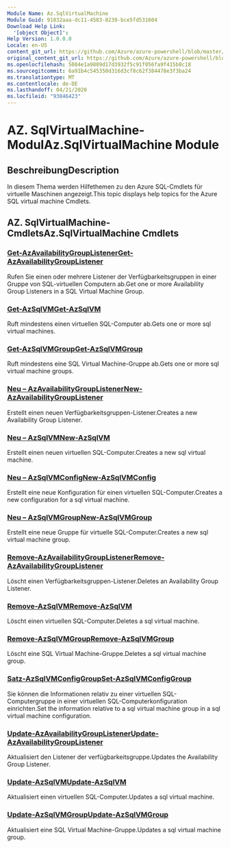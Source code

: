 ```yaml
---
Module Name: Az.SqlVirtualMachine
Module Guid: 91832aaa-dc11-4583-8239-bce5fd531604
Download Help Link:
  '[object Object]': 
Help Version: 1.0.0.0
Locale: en-US
content_git_url: https://github.com/Azure/azure-powershell/blob/master/src/SqlVirtualMachine/SqlVirtualMachine/help/Az.SqlVirtualMachine.md
original_content_git_url: https://github.com/Azure/azure-powershell/blob/master/src/SqlVirtualMachine/SqlVirtualMachine/help/Az.SqlVirtualMachine.md
ms.openlocfilehash: 5084e1a9889d17d3932f5c91f056fa9f415b8c18
ms.sourcegitcommit: 6a91b4c545350d316d3cf8c62f384478e3f3ba24
ms.translationtype: MT
ms.contentlocale: de-DE
ms.lasthandoff: 04/21/2020
ms.locfileid: "93846423"
---
```

# <span data-ttu-id="9f75a-101">AZ. SqlVirtualMachine-Modul</span><span class="sxs-lookup"><span data-stu-id="9f75a-101">Az.SqlVirtualMachine Module</span></span>
## <span data-ttu-id="9f75a-102">Beschreibung</span><span class="sxs-lookup"><span data-stu-id="9f75a-102">Description</span></span>
<span data-ttu-id="9f75a-103">In diesem Thema werden Hilfethemen zu den Azure SQL-Cmdlets für virtuelle Maschinen angezeigt.</span><span class="sxs-lookup"><span data-stu-id="9f75a-103">This topic displays help topics for the Azure SQL virtual machine Cmdlets.</span></span>

## <span data-ttu-id="9f75a-104">AZ. SqlVirtualMachine-Cmdlets</span><span class="sxs-lookup"><span data-stu-id="9f75a-104">Az.SqlVirtualMachine Cmdlets</span></span>
### [<span data-ttu-id="9f75a-105">Get-AzAvailabilityGroupListener</span><span class="sxs-lookup"><span data-stu-id="9f75a-105">Get-AzAvailabilityGroupListener</span></span>](Get-AzAvailabilityGroupListener.md)
<span data-ttu-id="9f75a-106">Rufen Sie einen oder mehrere Listener der Verfügbarkeitsgruppen in einer Gruppe von SQL-virtuellen Computern ab.</span><span class="sxs-lookup"><span data-stu-id="9f75a-106">Get one or more Availability Group Listeners in a SQL Virtual Machine Group.</span></span>

### [<span data-ttu-id="9f75a-107">Get-AzSqlVM</span><span class="sxs-lookup"><span data-stu-id="9f75a-107">Get-AzSqlVM</span></span>](Get-AzSqlVM.md)
<span data-ttu-id="9f75a-108">Ruft mindestens einen virtuellen SQL-Computer ab.</span><span class="sxs-lookup"><span data-stu-id="9f75a-108">Gets one or more sql virtual machines.</span></span>

### [<span data-ttu-id="9f75a-109">Get-AzSqlVMGroup</span><span class="sxs-lookup"><span data-stu-id="9f75a-109">Get-AzSqlVMGroup</span></span>](Get-AzSqlVMGroup.md)
<span data-ttu-id="9f75a-110">Ruft mindestens eine SQL Virtual Machine-Gruppe ab.</span><span class="sxs-lookup"><span data-stu-id="9f75a-110">Gets one or more sql virtual machine groups.</span></span>

### [<span data-ttu-id="9f75a-111">Neu – AzAvailabilityGroupListener</span><span class="sxs-lookup"><span data-stu-id="9f75a-111">New-AzAvailabilityGroupListener</span></span>](New-AzAvailabilityGroupListener.md)
<span data-ttu-id="9f75a-112">Erstellt einen neuen Verfügbarkeitsgruppen-Listener.</span><span class="sxs-lookup"><span data-stu-id="9f75a-112">Creates a new Availability Group Listener.</span></span>

### [<span data-ttu-id="9f75a-113">Neu – AzSqlVM</span><span class="sxs-lookup"><span data-stu-id="9f75a-113">New-AzSqlVM</span></span>](New-AzSqlVM.md)
<span data-ttu-id="9f75a-114">Erstellt einen neuen virtuellen SQL-Computer.</span><span class="sxs-lookup"><span data-stu-id="9f75a-114">Creates a new sql virtual machine.</span></span>

### [<span data-ttu-id="9f75a-115">Neu – AzSqlVMConfig</span><span class="sxs-lookup"><span data-stu-id="9f75a-115">New-AzSqlVMConfig</span></span>](New-AzSqlVMConfig.md)
<span data-ttu-id="9f75a-116">Erstellt eine neue Konfiguration für einen virtuellen SQL-Computer.</span><span class="sxs-lookup"><span data-stu-id="9f75a-116">Creates a new configuration for a sql virtual machine.</span></span>

### [<span data-ttu-id="9f75a-117">Neu – AzSqlVMGroup</span><span class="sxs-lookup"><span data-stu-id="9f75a-117">New-AzSqlVMGroup</span></span>](New-AzSqlVMGroup.md)
<span data-ttu-id="9f75a-118">Erstellt eine neue Gruppe für virtuelle SQL-Computer.</span><span class="sxs-lookup"><span data-stu-id="9f75a-118">Creates a new sql virtual machine group.</span></span>

### [<span data-ttu-id="9f75a-119">Remove-AzAvailabilityGroupListener</span><span class="sxs-lookup"><span data-stu-id="9f75a-119">Remove-AzAvailabilityGroupListener</span></span>](Remove-AzAvailabilityGroupListener.md)
<span data-ttu-id="9f75a-120">Löscht einen Verfügbarkeitsgruppen-Listener.</span><span class="sxs-lookup"><span data-stu-id="9f75a-120">Deletes an Availability Group Listener.</span></span>

### [<span data-ttu-id="9f75a-121">Remove-AzSqlVM</span><span class="sxs-lookup"><span data-stu-id="9f75a-121">Remove-AzSqlVM</span></span>](Remove-AzSqlVM.md)
<span data-ttu-id="9f75a-122">Löscht einen virtuellen SQL-Computer.</span><span class="sxs-lookup"><span data-stu-id="9f75a-122">Deletes a sql virtual machine.</span></span>

### [<span data-ttu-id="9f75a-123">Remove-AzSqlVMGroup</span><span class="sxs-lookup"><span data-stu-id="9f75a-123">Remove-AzSqlVMGroup</span></span>](Remove-AzSqlVMGroup.md)
<span data-ttu-id="9f75a-124">Löscht eine SQL Virtual Machine-Gruppe.</span><span class="sxs-lookup"><span data-stu-id="9f75a-124">Deletes a sql virtual machine group.</span></span>

### [<span data-ttu-id="9f75a-125">Satz-AzSqlVMConfigGroup</span><span class="sxs-lookup"><span data-stu-id="9f75a-125">Set-AzSqlVMConfigGroup</span></span>](Set-AzSqlVMConfigGroup.md)
<span data-ttu-id="9f75a-126">Sie können die Informationen relativ zu einer virtuellen SQL-Computergruppe in einer virtuellen SQL-Computerkonfiguration einrichten.</span><span class="sxs-lookup"><span data-stu-id="9f75a-126">Set the information relative to a sql virtual machine group in a sql virtual machine configuration.</span></span>

### [<span data-ttu-id="9f75a-127">Update-AzAvailabilityGroupListener</span><span class="sxs-lookup"><span data-stu-id="9f75a-127">Update-AzAvailabilityGroupListener</span></span>](Update-AzAvailabilityGroupListener.md)
<span data-ttu-id="9f75a-128">Aktualisiert den Listener der verfügbarkeitsgruppe.</span><span class="sxs-lookup"><span data-stu-id="9f75a-128">Updates the Availability Group Listener.</span></span>

### [<span data-ttu-id="9f75a-129">Update-AzSqlVM</span><span class="sxs-lookup"><span data-stu-id="9f75a-129">Update-AzSqlVM</span></span>](Update-AzSqlVM.md)
<span data-ttu-id="9f75a-130">Aktualisiert einen virtuellen SQL-Computer.</span><span class="sxs-lookup"><span data-stu-id="9f75a-130">Updates a sql virtual machine.</span></span>

### [<span data-ttu-id="9f75a-131">Update-AzSqlVMGroup</span><span class="sxs-lookup"><span data-stu-id="9f75a-131">Update-AzSqlVMGroup</span></span>](Update-AzSqlVMGroup.md)
<span data-ttu-id="9f75a-132">Aktualisiert eine SQL Virtual Machine-Gruppe.</span><span class="sxs-lookup"><span data-stu-id="9f75a-132">Updates a sql virtual machine group.</span></span>

